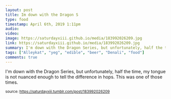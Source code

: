 ```yaml
---
layout: post
title: Im down with the Dragon S
type: food
timestamp: April 6th, 2019 1:11pm
audio: 
video: 
image: https://saturdayxiii.github.io/media/183992026209.jpg
link: https://saturdayxiii.github.io/media/183992026209.jpg
summary: I'm down with the Dragon Series, but unfortunately, half the time, my tongue is not nuanced enough to tell the difference in hops.This wa...
tags: ["Alleykat", "yeg", "edible", "beer", "Denali", "food"]
comments: true
---
```


I'm down with the Dragon Series, but unfortunately, half the time, my tongue is not nuanced enough to tell the difference in hops.  This was one of those times.
 
  
<small>source: https://saturdayxiii.tumblr.com/post/183992026209</small>